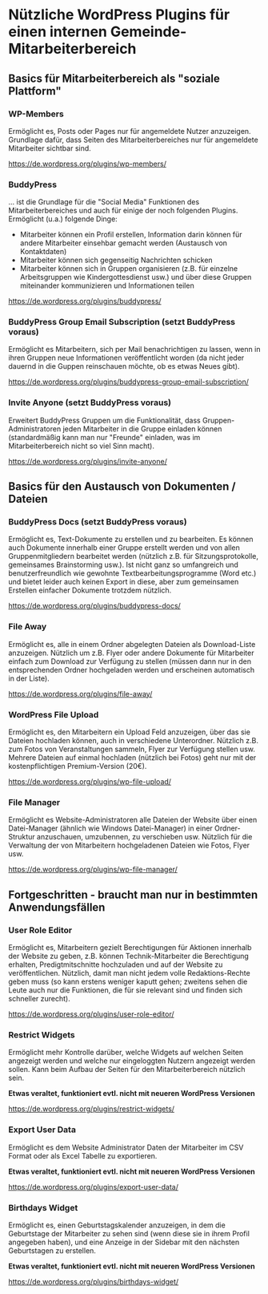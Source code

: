 # Nützliche WordPress Plugins für einen internen Gemeinde-Mitarbeiterbereich

## Basics für Mitarbeiterbereich als "soziale Plattform"

### WP-Members
Ermöglicht es, Posts oder Pages nur für angemeldete Nutzer anzuzeigen. Grundlage dafür, dass Seiten des Mitarbeiterbereiches nur für angemeldete Mitarbeiter sichtbar sind.

https://de.wordpress.org/plugins/wp-members/

### BuddyPress
... ist die Grundlage für die "Social Media" Funktionen des Mitarbeiterbereiches und auch für einige der noch folgenden Plugins. Ermöglicht (u.a.) folgende Dinge:
- Mitarbeiter können ein Profil erstellen, Information darin können für andere Mitarbeiter einsehbar gemacht werden (Austausch von Kontaktdaten)
- Mitarbeiter können sich gegenseitig Nachrichten schicken
- Mitarbeiter können sich in Gruppen organisieren (z.B. für einzelne Arbeitsgruppen wie Kindergottesdienst usw.) und über diese Gruppen miteinander kommunizieren und Informationen teilen

https://de.wordpress.org/plugins/buddypress/

### BuddyPress Group Email Subscription (setzt BuddyPress voraus)
Ermöglicht es Mitarbeitern, sich per Mail benachrichtigen zu lassen, wenn in ihren Gruppen neue Informationen veröffentlicht worden (da nicht jeder dauernd in die Guppen reinschauen möchte, ob es etwas Neues gibt). 

https://de.wordpress.org/plugins/buddypress-group-email-subscription/

### Invite Anyone (setzt BuddyPress voraus)
Erweitert BuddyPress Gruppen um die Funktionalität, dass Gruppen-Administratoren jeden Mitarbeiter in die Gruppe einladen können (standardmäßig kann man nur "Freunde" einladen, was im Mitarbeiterbereich nicht so viel Sinn macht).

https://de.wordpress.org/plugins/invite-anyone/

## Basics für den Austausch von Dokumenten / Dateien

### BuddyPress Docs (setzt BuddyPress voraus)
Ermöglicht es, Text-Dokumente zu erstellen und zu bearbeiten. Es können auch Dokumente innerhalb einer Gruppe erstellt werden und von allen Gruppenmitgliedern bearbeitet werden (nützlich z.B. für Sitzungsprotokolle, gemeinsames Brainstorming usw.). Ist nicht ganz so umfangreich und benutzerfreundlich wie gewohnte Textbearbeitungsprogramme (Word etc.) und bietet leider auch keinen Export in diese, aber zum gemeinsamen Erstellen einfacher Dokumente trotzdem nützlich.

https://de.wordpress.org/plugins/buddypress-docs/

### File Away 
Ermöglicht es, alle in einem Ordner abgelegten Dateien als Download-Liste anzuzeigen. Nützlich um z.B. Flyer oder andere Dokumente für Mitarbeiter einfach zum Download zur Verfügung zu stellen (müssen dann nur in den entsprechenden Ordner hochgeladen werden und erscheinen automatisch in der Liste).

https://de.wordpress.org/plugins/file-away/

### WordPress File Upload
Ermöglicht es, den Mitarbeitern ein Upload Feld anzuzeigen, über das sie Dateien hochladen können, auch in verschiedene Unterordner. Nützlich z.B. zum Fotos von Veranstaltungen sammeln, Flyer zur Verfügung stellen usw. Mehrere Dateien auf einmal hochladen (nützlich bei Fotos) geht nur mit der kostenpflichtigen Premium-Version (20€).

https://de.wordpress.org/plugins/wp-file-upload/

### File Manager
Ermöglicht es Website-Administratoren alle Dateien der Website über einen Datei-Manager (ähnlich wie Windows Datei-Manager) in einer Ordner-Struktur anzuschauen, umzubennen, zu verschieben usw. Nützlich für die Verwaltung der von Mitarbeitern hochgeladenen Dateien wie Fotos, Flyer usw.

https://de.wordpress.org/plugins/wp-file-manager/


## Fortgeschritten - braucht man nur in bestimmten Anwendungsfällen

### User Role Editor
Ermöglicht es, Mitarbeitern gezielt Berechtigungen für Aktionen innerhalb der Website zu geben, z.B. können Technik-Mitarbeiter die Berechtigung erhalten, Predigtmitschnitte hochzuladen und auf der Website zu veröffentlichen. Nützlich, damit man nicht jedem volle Redaktions-Rechte geben muss (so kann erstens weniger kaputt gehen; zweitens sehen die Leute auch nur die Funktionen, die für sie relevant sind und finden sich schneller zurecht).

https://de.wordpress.org/plugins/user-role-editor/

### Restrict Widgets
Ermöglicht mehr Kontrolle darüber, welche Widgets auf welchen Seiten angezeigt werden und welche nur eingeloggten Nutzern angezeigt werden sollen. Kann beim Aufbau der Seiten für den Mitarbeiterbereich nützlich sein.

**Etwas veraltet, funktioniert evtl. nicht mit neueren WordPress Versionen**

https://de.wordpress.org/plugins/restrict-widgets/

### Export User Data
Ermöglicht es dem Website Administrator Daten der Mitarbeiter im CSV Format oder als Excel Tabelle zu exportieren. 

**Etwas veraltet, funktioniert evtl. nicht mit neueren WordPress Versionen**

https://de.wordpress.org/plugins/export-user-data/

### Birthdays Widget
Ermöglicht es, einen Geburtstagskalender anzuzeigen, in dem die Geburtstage der Mitarbeiter zu sehen sind (wenn diese sie in ihrem Profil angegeben haben),
und eine Anzeige in der Sidebar mit den nächsten Geburtstagen zu erstellen.

**Etwas veraltet, funktioniert evtl. nicht mit neueren WordPress Versionen**

https://de.wordpress.org/plugins/birthdays-widget/